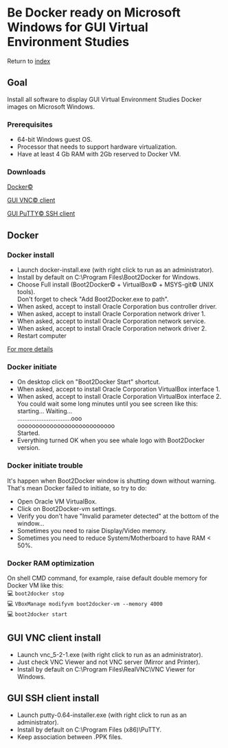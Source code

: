 # Be Docker ready on Microsoft Windows for GUI Virtual Environment Studies

Return to [index](https://github.com/marchandd/docker_index "Index")

## Goal

Install all software to display GUI Virtual Environment Studies Docker images on Microsoft Windows.

### Prerequisites

- 64-bit Windows guest OS.
- Processor that needs to support hardware virtualization.
- Have at least 4 Gb RAM with 2Gb reserved to Docker VM.

### Downloads

[Docker:copyright:](https://github.com/boot2docker/windows-installer/releases "Docker")

[GUI VNC:copyright: client](http://www.realvnc.com/products/vnc/ "VNC")

[GUI PuTTY:copyright: SSH client](http://www.chiark.greenend.org.uk/~sgtatham/putty/download.html "SSH")


## Docker

### Docker install

- Launch docker-install.exe (with right click to run as an administrator).
- Install by default on C:\Program Files\Boot2Docker for Windows.  
- Choose Full install (Boot2Docker:copyright: + VirtualBox:copyright: + MSYS-git:copyright: UNIX tools).  
Don't forget to check "Add Boot2Docker.exe to path".  
- When asked, accept to install Oracle Corporation bus controller driver.  
- When asked, accept to install Oracle Corporation network driver 1.  
- When asked, accept to install Oracle Corporation network service.  
- When asked, accept to install Oracle Corporation network driver 2.  
- Restart computer

[For more details](http://docs.docker.com/installation/windows/ "Installation")

### Docker initiate

- On desktop click on "Boot2Docker Start" shortcut.  
- When asked, accept to install Oracle Corporation VirtualBox interface 1.  
- When asked, accept to install Oracle Corporation VirtualBox interface 2.  
You could wait some long minutes until you see screen like this:  
starting... Waiting...  
...............................ooo  
ooooooooooooooooooooooooooo  
Started.  
- Everything turned OK when you see whale logo with Boot2Docker version.

### Docker initiate trouble

It's happen when Boot2Docker window is shutting down without warning. That's mean Docker failed to initiate, so try to do:  
- Open Oracle VM VirtualBox.  
- Click on Boot2Docker-vm settings.  
- Verify you don't have "Invalid parameter detected" at the bottom of the  window...  
- Sometimes you need to raise Display/Video memory.  
- Sometimes you need to reduce System/Motherboard to have RAM < 50%.

### Docker RAM optimization

On shell CMD command, for example, raise default double memory for Docker VM like this:  
:computer: `boot2docker stop`  
:computer: `VBoxManage modifyvm boot2docker-vm --memory 4000`  
:computer: `boot2docker start`  

## GUI VNC client install

- Launch vnc_5-2-1.exe (with right click to run as an administrator).  
- Just check VNC Viewer and not VNC server (Mirror and Printer).  
- Install by default on C:\Program Files\RealVNC\VNC Viewer for Windows.  

## GUI SSH client install

- Launch putty-0.64-installer.exe (with right click to run as an administrator).  
- Install by default on C:\Program Files (x86)\PuTTY.  
- Keep association between .PPK files.

